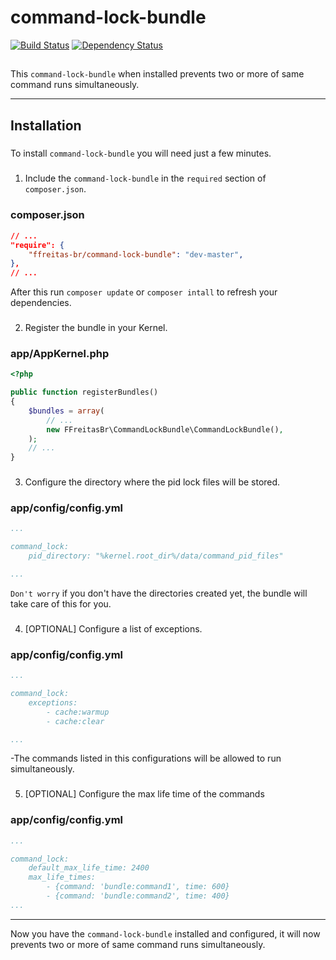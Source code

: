 command-lock-bundle
===================
[![Build Status](https://travis-ci.org/ffreitas-br/command-lock-bundle.png?branch=master)](https://travis-ci.org/ffreitas-br/command-lock-bundle)
[![Dependency Status](https://www.versioneye.com/user/projects/537e811114c15833b3000002/badge.svg)](https://www.versioneye.com/user/projects/537e811114c15833b3000002)
##
This `command-lock-bundle` when installed prevents two or more of same command runs simultaneously.
***
## Installation
#####
To install `command-lock-bundle` you will need just a few minutes.
#####
1) Include the `command-lock-bundle` in the `required` section of `composer.json`.
### composer.json
```json
// ...
"require": {
    "ffreitas-br/command-lock-bundle": "dev-master",
},
// ...
```
After this run `composer update` or `composer intall` to refresh your dependencies.
###
2) Register the bundle in your Kernel.
### app/AppKernel.php
```php
<?php

public function registerBundles()
{
    $bundles = array(
        // ...
        new FFreitasBr\CommandLockBundle\CommandLockBundle(),
    );
    // ...
}
```
###
3) Configure the directory where the pid lock files will be stored.
### app/config/config.yml
```yaml
...

command_lock:
    pid_directory: "%kernel.root_dir%/data/command_pid_files"

...
```
`Don't worry` if you don't have the directories created yet, the bundle will take care of this for you.
###
4) [OPTIONAL] Configure a list of exceptions.
### app/config/config.yml
```yaml
...

command_lock:
    exceptions:
        - cache:warmup
        - cache:clear

...
```
-The commands listed in this configurations will be allowed to run simultaneously.

###
5) [OPTIONAL] Configure the max life time of the commands
### app/config/config.yml
```yaml
...

command_lock:
    default_max_life_time: 2400
    max_life_times:
        - {command: 'bundle:command1', time: 600}
        - {command: 'bundle:command2', time: 400}
...
```
***

Now you have the `command-lock-bundle` installed and configured, it will now prevents two or more of same command runs simultaneously.
